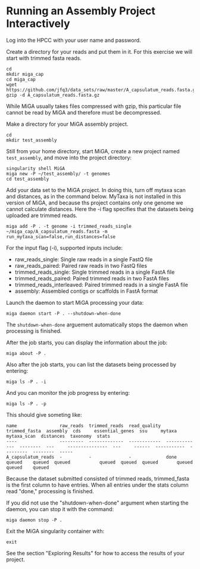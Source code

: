 # Running an Assembly Project Interactively

Log into the HPCC with your user name and password. 

Create a directory for your reads and put them in it. For this exercise we will start with trimmed fasta reads. 

```
cd
mkdir miga_cap
cd miga_cap
wget https://github.com/jfq3/data_sets/raw/master/A_capsulatum_reads.fasta.gz
gzip -d A_capsulatum_reads.fasta.gz
```

While MiGA usually takes files compressed with gzip, this particular file cannot be read by MiGA and therefore must be decompressed.

Make a directory for your MiGA assembly project.

```
cd
mkdir test_assembly
```

Still from your home directory, start MiGA, create a new project named `test_assembly`, and move into the project directory:  

```
singularity shell MiGA
miga new -P ~/test_assembly/ -t genomes
cd test_assembly
```

Add your data set to the MiGA project. In doing this, turn off mytaxa scan and distances, as in the command below. MyTaxa is not installed in this version of MiGA, and because ths project contains only one genome we cannot calculate distances. Here the -i flag specifies that the datasets being uploaded are trimmed reads.

```
miga add -P . -t genome -i trimmed_reads_single  ~/miga_cap/A_capsulatum_reads.fasta -m run_mytaxa_scan=false,run_distances=false
```

For the input flag (-i), supported inputs include:
- raw_reads_single: Single raw reads in a single FastQ file
- raw_reads_paired: Paired raw reads in two FastQ files
- trimmed_reads_single: Single trimmed reads in a single FastA file
- trimmed_reads_paired: Paired trimmed reads in two FastA files
- trimmed_reads_interleaved: Paired trimmed reads in a single FastA file
- assembly: Assembled contigs or scaffolds in FastA format

Launch the daemon to start MiGA processing your data:  

```
miga daemon start -P . --shutdown-when-done

```
The `shutdown-when-done` arguement automatically stops the daemon when processing is finished. 

After the job starts, you can display the information about the job:  

```
miga about -P .
```
Also after the job starts, you can list the datasets being processed by entering:  

```
miga ls -P . -i 
```

And you can monitor the job progress by entering:  

```
miga ls -P . -p
```
This should give someting like:

```
name                raw_reads  trimmed_reads  read_quality  trimmed_fasta  assembly  cds     essential_genes  ssu     mytaxa  mytaxa_scan  distances  taxonomy  stats
----                ---------  -------------  ------------  -------------  --------  ---     ---------------  ---     ------  -----------  ---------  --------  -----
A_capsulatum_reads  -          -              -             done           queued    queued  queued           queued  queued  queued       queued     queued    queued

```
Because the dataset submitted consisted of trimmed reads, trimmed_fasta is the first column to have entries. When all entries under the stats column read "done," processing is finished.

If you did not use the "shutdown-when-done" argument when starting the daemon, you can stop it with the command:

```
miga daemon stop -P .
```

Exit the MiGA singularity container with:

```
exit
```
See the section "Exploring Results" for how to access the results of your project.

